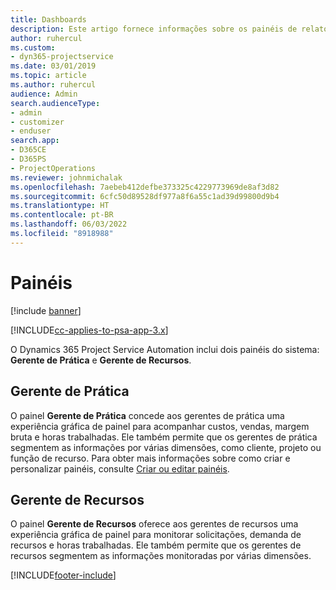 ```yaml
---
title: Dashboards
description: Este artigo fornece informações sobre os painéis de relatórios incluídos no Dynamics 365 Project Service Automation.
author: ruhercul
ms.custom:
- dyn365-projectservice
ms.date: 03/01/2019
ms.topic: article
ms.author: ruhercul
audience: Admin
search.audienceType:
- admin
- customizer
- enduser
search.app:
- D365CE
- D365PS
- ProjectOperations
ms.reviewer: johnmichalak
ms.openlocfilehash: 7aebeb412defbe373325c4229773969de8af3d82
ms.sourcegitcommit: 6cfc50d89528df977a8f6a55c1ad39d99800d9b4
ms.translationtype: HT
ms.contentlocale: pt-BR
ms.lasthandoff: 06/03/2022
ms.locfileid: "8918988"
---
```

# <a name="dashboards"></a>Painéis

[!include [banner](../includes/psa-now-project-operations.md)]

[!INCLUDE[cc-applies-to-psa-app-3.x](../includes/cc-applies-to-psa-app-3x.md)]

O Dynamics 365 Project Service Automation inclui dois painéis do sistema: **Gerente de Prática** e **Gerente de Recursos**.

## <a name="practice-manager"></a>Gerente de Prática 

O painel **Gerente de Prática** concede aos gerentes de prática uma experiência gráfica de painel para acompanhar custos, vendas, margem bruta e horas trabalhadas. Ele também permite que os gerentes de prática segmentem as informações por várias dimensões, como cliente, projeto ou função de recurso. Para obter mais informações sobre como criar e personalizar painéis, consulte [Criar ou editar painéis](/dynamics365/customerengagement/on-premises/customize/create-edit-dashboards).

## <a name="resource-manager"></a>Gerente de Recursos 

O painel **Gerente de Recursos** oferece aos gerentes de recursos uma experiência gráfica de painel para monitorar solicitações, demanda de recursos e horas trabalhadas. Ele também permite que os gerentes de recursos segmentem as informações monitoradas por várias dimensões.


[!INCLUDE[footer-include](../includes/footer-banner.md)]
